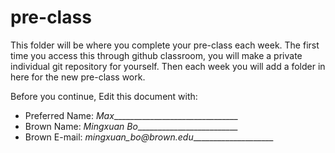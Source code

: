 # pre-class


This folder will be where you complete your pre-class each week. The first time you access this through github classroom, you will make a private individual git repository for yourself. Then each week you will add a folder in here for the new pre-class work. 

Before you continue, Edit this document with:


- Preferred Name: _Max________________________________
- Brown Name: _Mingxuan Bo__________________________
- Brown E-mail: _mingxuan_bo@brown.edu_____________________
